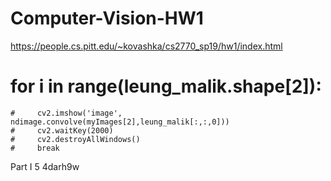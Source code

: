 # Computer-Vision-HW1

https://people.cs.pitt.edu/~kovashka/cs2770_sp19/hw1/index.html
# for i in range(leung_malik.shape[2]):
    #     cv2.imshow('image', ndimage.convolve(myImages[2],leung_malik[:,:,0]))
    #     cv2.waitKey(2000)
    #     cv2.destroyAllWindows()
    #     break
Part I
    5
    4darh9w